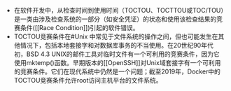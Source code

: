 - 在软件开发中，从检查时间到使用时间（TOCTOU、TOCTTOU或TOC/TOU）是一类由涉及检查系统的一部分（如安全凭证）的状态和使用该检查结果的竞赛条件([[Race Condition]])引起的软件错误。
- TOCTOU竞赛条件在#Unix 中常见于文件系统的操作之间，但也可能发生在其他情况下，包括本地套接字和对数据库事务的不当使用。在20世纪90年代初，BSD 4.3 UNIX的邮件工具对临时文件有一个可利用的竞赛条件，因为它使用mktemp()函数。早期版本的[[OpenSSH]]对Unix域套接字有一个可利用的竞赛条件。它们在现代系统中仍然是一个问题；截至2019年，Docker中的TOCTOU竞赛条件允许root访问主机平台的文件系统。